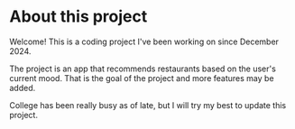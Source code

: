 # About this project

Welcome!  This is a coding project I've been working on since December 2024.

The project is an app that recommends restaurants based on the user's current mood.  That is the goal of the project and more features may be added.

College has been really busy as of late, but I will try my best to update this project. 
